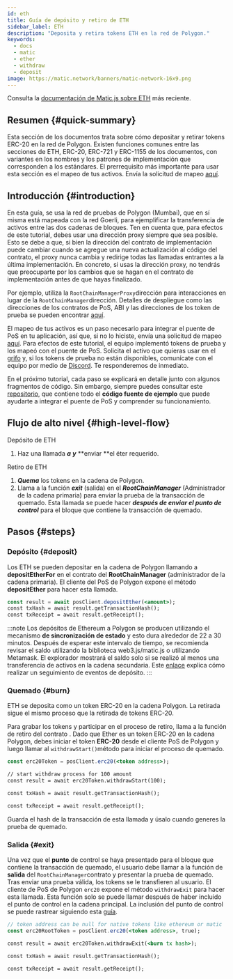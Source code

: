 ```yaml
---
id: eth
title: Guía de depósito y retiro de ETH
sidebar_label: ETH
description: "Deposita y retira tokens ETH en la red de Polygon."
keywords:
  - docs
  - matic
  - ether
  - withdraw
  - deposit
image: https://matic.network/banners/matic-network-16x9.png
---
```


Consulta la [documentación de Matic.js sobre ETH](https://maticnetwork.github.io/matic.js/docs/pos/deposit-ether/) más reciente.

## Resumen {#quick-summary}

Esta sección de los documentos trata sobre cómo depositar y retirar tokens ERC-20 en la red de Polygon. Existen funciones comunes entre las secciones de ETH, ERC-20, ERC-721 y ERC-1155 de los documentos, con variantes en los nombres y los patrones de implementación que corresponden a los estándares. El prerrequisito más importante para usar esta sección es el mapeo de tus activos. Envía la solicitud de mapeo [aquí](https://docs.polygon.technology/docs/develop/ethereum-polygon/submit-mapping-request/).

## Introducción {#introduction}

En esta guía, se usa la red de pruebas de Polygon (Mumbai), que en sí misma está mapeada con la red Goerli, para ejemplificar la transferencia de activos entre las dos cadenas de bloques. Ten en cuenta que, para efectos de este tutorial, debes usar una dirección proxy siempre que sea posible. Esto se debe a que, si bien la dirección del contrato de implementación puede cambiar cuando se agregue una nueva actualización al código del contrato, el proxy nunca cambia y redirige todas las llamadas entrantes a la última implementación. En concreto, si usas la dirección proxy, no tendrás que preocuparte por los cambios que se hagan en el contrato de implementación antes de que hayas finalizado.

Por ejemplo, utiliza la `RootChainManagerProxy`dirección para interacciones en lugar de la `RootChainManager`dirección. Detalles de despliegue como las direcciones de los contratos de PoS, ABI y las direcciones de los token de prueba se pueden encontrar [aquí](/docs/develop/ethereum-polygon/pos/deployment/).

El mapeo de tus activos es un paso necesario para integrar el puente de PoS en tu aplicación, así que, si no lo hiciste, envía una solicitud de mapeo [aquí](https://docs.polygon.technology/docs/develop/ethereum-polygon/submit-mapping-request/). Para efectos de este tutorial, el equipo implementó tokens de prueba y los mapeó con el puente de PoS. Solicita el activo que quieras usar en el [grifo](https://faucet.polygon.technology/) y, si los tokens de prueba no están disponibles, comunícate con el equipo por medio de [Discord](https://discord.com/invite/0xPolygon). Te responderemos de inmediato.

En el próximo tutorial, cada paso se explicará en detalle junto con algunos fragmentos de código. Sin embargo, siempre puedes consultar este [repositorio](https://github.com/maticnetwork/matic.js/tree/master/examples), que contiene todo el **código fuente de ejemplo** que puede ayudarte a integrar el puente de PoS y comprender su funcionamiento.

## Flujo de alto nivel {#high-level-flow}

Depósito de ETH

1. Haz una llamada **_a_**  **_y_** **enviar **el éter requerido.

Retiro de ETH

1. **_Quema_** los tokens en la cadena de Polygon.
2. Llama a la función **_exit_** (salida) en el **_RootChainManager_** (Administrador de la cadena primaria) para enviar la prueba de la transacción de quemado. Esta llamada se puede hacer **_después de enviar el punto de control_** para el bloque que contiene la transacción de quemado.

## Pasos {#steps}

### Depósito {#deposit}

Los ETH se pueden depositar en la cadena de Polygon llamando a **depositEtherFor** en el contrato del **RootChainManager** (administrador de la cadena primaria). El cliente del PoS de Polygon expone el método **depositEther** para hacer esta llamada.

```jsx
const result = await posClient.depositEther(<amount>);
const txHash = await result.getTransactionHash();
const txReceipt = await result.getReceipt();
```

:::note
Los depósitos de Ethereum a Polygon se producen utilizando el mecanismo **de sincronización de estado** y esto dura alrededor de 22 a 30 minutos. Después de esperar este intervalo de tiempo, se recomienda revisar el saldo utilizando la biblioteca web3.js/matic.js o utilizando Metamask. El explorador mostrará el saldo solo si se realizó al menos una transferencia de activos en la cadena secundaria. Este [<ins>enlace</ins>](/docs/develop/ethereum-polygon/pos/deposit-withdraw-event-pos/) explica cómo realizar un seguimiento de eventos de depósito.
:::

### Quemado {#burn}

ETH se deposita como un token ERC-20 en la cadena Polygon. La retirada sigue el mismo proceso que la retirada de tokens ERC-20.

Para grabar los tokens y participar en el proceso de retiro, llama a la función de retiro del contrato . Dado que Ether es un token ERC-20 en la cadena Polygon, debes iniciar el token **ERC-20** desde el cliente PoS de Polygon y luego llamar al `withdrawStart()`método para iniciar el proceso de quemado.

```jsx
const erc20Token = posClient.erc20(<token address>);

// start withdraw process for 100 amount
const result = await erc20Token.withdrawStart(100);

const txHash = await result.getTransactionHash();

const txReceipt = await result.getReceipt();

```

Guarda el hash de la transacción de esta llamada y úsalo cuando generes la prueba de quemado.

### Salida {#exit}


Una vez que el **punto** de control se haya presentado para el bloque que contiene la transacción de quemado, el usuario debe llamar a la función de **salida** del `RootChainManager`contrato y presentar la prueba de quemado. Tras enviar una prueba válida, los tokens se le transfieren al usuario. El cliente de PoS de Polygon `erc20` expone el método `withdrawExit` para hacer esta llamada. Esta función solo se puede llamar después de haber incluido el punto de control en la cadena principal. La inclusión del punto de control se puede rastrear siguiendo esta [guía](/docs/develop/ethereum-polygon/pos/deposit-withdraw-event-pos.md#checkpoint-events).


```jsx
// token address can be null for native tokens like ethereum or matic
const erc20RootToken = posClient.erc20(<token address>, true);

const result = await erc20Token.withdrawExit(<burn tx hash>);

const txHash = await result.getTransactionHash();

const txReceipt = await result.getReceipt();

```

